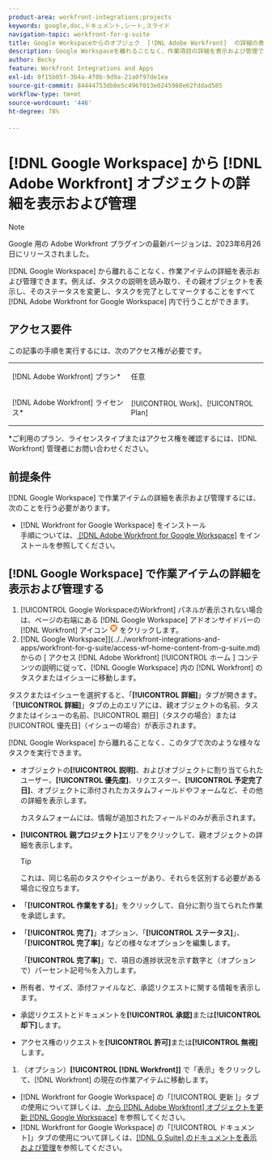 ```yaml
---
product-area: workfront-integrations;projects
keywords: google,doc,ドキュメント,シート,スライド
navigation-topic: workfront-for-g-suite
title: Google Workspaceからのオブジェク  [!DNL Adobe Workfront]  の詳細の表示と管理
description: Google Workspaceを離れることなく、作業項目の詳細を表示および管理できます。 例えば、Google Workspaceで、タスクの説明を読み取り、親オブジェクトを確認し、ステータスを変更し、完了としてマークするこ  [!DNL Adobe Workfront]  ができます。
author: Becky
feature: Workfront Integrations and Apps
exl-id: 0f15b05f-3b4a-4f0b-9d9a-21a0f97de1ea
source-git-commit: 84444753db0e5c496f013e0245988e62fddad585
workflow-type: tm+mt
source-wordcount: '446'
ht-degree: 78%

---
```


# [!DNL Google Workspace] から [!DNL Adobe Workfront] オブジェクトの詳細を表示および管理

>[!NOTE]
>
>Google 用の Adobe Workfront プラグインの最新バージョンは、2023年6月26日にリリースされました。

[!DNL Google Workspace] から離れることなく、作業アイテムの詳細を表示および管理できます。例えば、タスクの説明を読み取り、その親オブジェクトを表示し、そのステータスを変更し、タスクを完了としてマークすることをすべて [!DNL Adobe Workfront for Google Workspace] 内で行うことができます。

## アクセス要件

この記事の手順を実行するには、次のアクセス権が必要です。

<table style="table-layout:auto"> 
 <col> 
 <col> 
 <tbody> 
  <tr> 
   <td role="rowheader">[!DNL Adobe Workfront] プラン*</td> 
   <td> <p>任意</p> </td> 
  </tr> 
  <tr> 
   <td role="rowheader">[!DNL Adobe Workfront] ライセンス*</td> 
   <td> <p>[!UICONTROL Work]、[!UICONTROL Plan]</p> </td> 
  </tr> 
</tbody> 
</table>

&#42;ご利用のプラン、ライセンスタイプまたはアクセス権を確認するには、[!DNL Workfront] 管理者にお問い合わせください。

## 前提条件

[!DNL Google Workspace] で作業アイテムの詳細を表示および管理するには、次のことを行う必要があります。

* [!DNL Workfront for Google Workspace] をインストール\
   手順については、[ [!DNL Adobe Workfront for Google Workspace]](../../workfront-integrations-and-apps/workfront-for-g-suite/install-workfront-for-gsuite.md) をインストールを参照してください。

## [!DNL Google Workspace] で作業アイテムの詳細を表示および管理する

1. [!UICONTROL Google WorkspaceのWorkfront] パネルが表示されない場合は、ページの右端にある [!DNL Google Workspace] アドオンサイドバーの [!DNL Workfront] アイコン ![](assets/wf-lion-icon.png) をクリックします。
1.  [!DNL Google Workspace]](../../workfront-integrations-and-apps/workfront-for-g-suite/access-wf-home-content-from-g-suite.md) からの [ アクセス  [!DNL Adobe Workfront] [!UICONTROL  ホーム ] コンテンツの説明に従って、[!DNL Google Workspace] 内の [!DNL Workfront] のタスクまたはイシューに移動します。

   タスクまたはイシューを選択すると、「**[!UICONTROL 詳細]**」タブが開きます。「**[!UICONTROL 詳細]**」タブの上のエリアには、親オブジェクトの名前、タスクまたはイシューの名前、[!UICONTROL 期日]（タスクの場合）または[!UICONTROL 優先日]（イシューの場合）が表示されます。


   [!DNL Google Workspace] から離れることなく、このタブで次のような様々なタスクを実行できます。

   * オブジェクトの&#x200B;**[!UICONTROL 説明]**、およびオブジェクトに割り当てられたユーザー、**[!UICONTROL 優先度]**、リクエスター、**[!UICONTROL 予定完了日]**、オブジェクトに添付されたカスタムフィールドやフォームなど、その他の詳細を表示します。

     カスタムフォームには、情報が追加されたフィールドのみが表示されます。

   * **[!UICONTROL 親プロジェクト]**&#x200B;エリアをクリックして、親オブジェクトの詳細を表示します。

     >[!TIP]
     >
     >これは、同じ名前のタスクやイシューがあり、それらを区別する必要がある場合に役立ちます。

   * 「**[!UICONTROL 作業をする]**」をクリックして、自分に割り当てられた作業を承認します。
   * 「**[!UICONTROL 完了]**」オプション、「**[!UICONTROL ステータス]**」、「**[!UICONTROL 完了率]**」などの様々なオプションを編集します。

     「**[!UICONTROL 完了率]**」で、項目の進捗状況を示す数字と（オプションで）パーセント記号％を入力します。
   * 所有者、サイズ、添付ファイルなど、承認リクエストに関する情報を表示します。
   * 承認リクエストとドキュメントを&#x200B;**[!UICONTROL 承認]**&#x200B;または&#x200B;**[!UICONTROL 却下]**&#x200B;します。

   * アクセス権のリクエストを&#x200B;**[!UICONTROL 許可]**&#x200B;または&#x200B;**[!UICONTROL 無視]**&#x200B;します。

1. （オプション）**[!UICONTROL [!DNL Workfront]]** で「表示」をクリックして、[!DNL Workfront] の現在の作業アイテムに移動します。

* [!DNL Workfront for Google Workspace] の「[!UICONTROL  更新 ]」タブの使用について詳しくは、[ から  [!DNL Adobe Workfront]  オブジェクトを更新  [!DNL Google Workspace]](../../workfront-integrations-and-apps/workfront-for-g-suite/update-a-workfront-object-in-gsuite.md) を参照してください。
* [!DNL Workfront for Google Workspace] の「[!UICONTROL ドキュメント]」タブの使用について詳しくは、[[!DNL G Suite] のドキュメントを表示および管理](../../workfront-integrations-and-apps/workfront-for-g-suite/view-and-manage-documents-in-gsuite.md)を参照してください。
